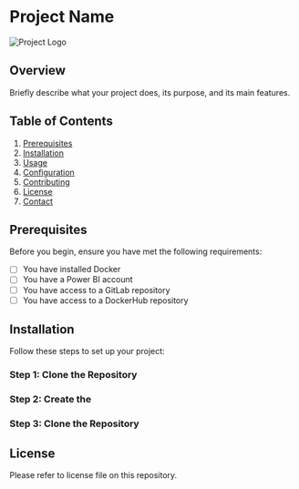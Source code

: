 # Project Name

![Project Logo](link-to-your-logo.png)

## Overview

Briefly describe what your project does, its purpose, and its main features.

## Table of Contents

1. [Prerequisites](#prerequisites)
2. [Installation](#installation)
3. [Usage](#usage)
4. [Configuration](#configuration)
5. [Contributing](#contributing)
6. [License](#license)
7. [Contact](#contact)

## Prerequisites

Before you begin, ensure you have met the following requirements:

- [ ] You have installed Docker
- [ ] You have a Power BI account
- [ ] You have access to a GitLab repository
- [ ] You have access to a DockerHub repository

## Installation

Follow these steps to set up your project:

### Step 1: Clone the Repository

### Step 2: Create the 


### Step 3: Clone the Repository


## License
Please refer to license file on this repository.
